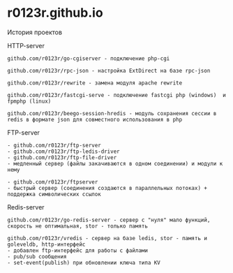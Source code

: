 # r0123r.github.io
История проектов

HTTP-server
  
    github.com/r0123r/go-cgiserver - подключение php-cgi
    
    github.com/r0123r/rpc-json - настройка ExtDirect на базе rpc-json

    github.com/r0123r/rewrite - замена модуля apache rewrite
    
    github.com/r0123r/fastcgi-serve - подключение fastcgi php (windows)  и fpmphp (linux)
    
    github.com/r0123r/beego-session-hredis - модуль сохранения сессии в redis в формате json для совместного использования в php

FTP-server

    - github.com/r0123r/ftp-server
    - github.com/r0123r/ftp-ledis-driver
    - github.com/r0123r/ftp-file-driver
    - медленный сервер (файлы закачиваются в одном соединении) и модули к нему
    
    - github.com/r0123r/ftpserver
    - быстрый сервер (соединения создаются в параллельных потоках) + поддержка символических ссылок
    
Redis-server

    github.com/r0123r/go-redis-server - сервер с "нуля" мало функций, скорость не оптимальная, stor - только память
    
    github.com/r0123r/vredis - сервер на базе ledis, stor - память и goleveldb, http-интерфейс
    - добавлен ftp-интерфейс для работы с файлами 
    - pub/sub сообщения
    - set-event(publish) при обновлении ключа типа KV

